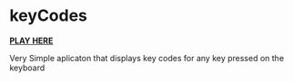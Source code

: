 # keyCodes

**[PLAY HERE](https://arditti93.github.io/keyCodes/)**

Very Simple aplicaton that displays key codes for any key pressed on the keyboard




